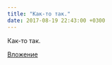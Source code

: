 ```yaml
---
title: "Как-то так."
date: 2017-08-19 22:43:00 +0300
---
```


Как-то так.

[Вложение](/assets/vk_photos/2/_kvmGYbbw70.jpg)
